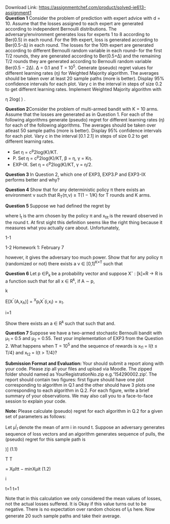 Download Link: https://assignmentchef.com/product/solved-ie613-assignment1
<br>
<strong>Question 1 </strong>Consider the problem of prediction with expert advice with d = 10. Assume that the losses assigned to each expert are generated according to independent Bernoulli distributions. The adversary/environment generates loss for experts 1 to 8 according to Ber(0.5) in each round. For the 9th expert, loss is generated according to Ber(0.5−∆) in each round. The losses for the 10th expert are generated according to different Bernoulli random variable in each round– for the first T/2 rounds, they are generated according to Ber(0.5+∆) and the remaining T/2 rounds they are generated according to Bernoulli random variable Ber(0.5 − 2∆). ∆ = 0.1 and T = 10<sup>5</sup>. Generate (pseudo) regret values for different learning rates (η) for Weighted Majority algorithm. The averages should be taken over at least 20 sample paths (more is better). Display 95% confidence intervals for each plot. Vary c in the interval in steps of size 0.2 to get different learning rates. Implement Weighted Majority algorithm with

η             2log( )       .

<strong>Question 2</strong>Consider the problem of multi-armed bandit with K = 10 arms. Assume that the losses are generated as in Question 1. For each of the following algorithms generate (pseudo) regret for different learning rates (η) for each of the following algorithms. The averages should be taken over atleast 50 sample paths (more is better). Display 95% confidence intervals for each plot. Vary c in the interval [0.1 2.1] in steps of size 0.2 to get different learning rates.

<ul>

 <li>Set η = c<sup>p</sup>2log(K)/KT.</li>

 <li>P. Set η = c<sup>p</sup>2log(K)/KT, β = η, γ = Kη.</li>

 <li>EXP-IX. Set η = c<sup>p</sup>2log(K)/KT, γ = η/2.</li>

</ul>

<strong>Question 3  </strong>In Question 2, which one of EXP3, EXP3.P and EXP3-IX performs better and why?

<strong>Question 4 </strong>Show that for any deterministic policy π there exists an environment ν such that R<sub>T</sub>(π,ν) ≥ T(1 − 1/K) for T rounds and K arms.

<strong>Question 5 </strong>Suppose we had defined the regret by

where I<sub>t </sub>is the arm chosen by the policy π and x<sub>tI</sub><sub>t </sub>is the reward observed in the round t. At first sight this definition seems like the right thing because it measures what you actually care about. Unfortunately,

1-1

1-2                                                                                                                                                           Homework 1: February 7

however, it gives the adversary too much power. Show that for any policy π (randomized or not) there exists a ν ∈ [0,1]<sup>K</sup><sup>×T </sup>such that

<strong>Question 6  </strong>Let p ∈P<sub>k </sub>be a probability vector and suppose Xˆ : [k]×R → R is a function such that for all x ∈ R<sup>k</sup>, if A ∼ p,

k

E[X<sup>ˆ</sup>(A,x<sub>A</sub>)] = <sup>X</sup>p<sub>i</sub>X<sup>ˆ</sup>(i,x<sub>i</sub>) = x<sub>1</sub>.

i=1

Show there exists an a ∈ R<sup>k </sup>such that such that  and.

<strong>Question 7  </strong>Suppose we have a two-armed stochastic Bernoulli bandit with µ<sub>1 </sub>= 0.5 and µ<sub>2 </sub>= 0.55. Test your implementation of EXP3 from the Question 2. What happens when T = 10<sup>5 </sup>and the sequence of rewards is x<sub>t</sub><sub>1 </sub>= I{t ≤ T/4} and x<sub>t</sub><sub>2 </sub>= I{t &gt; T/4}?

<strong>Submission Format and Evaluation: </strong>Your should submit a report along with your code. Please zip all your files and upload via Moodle. The zipped folder should named as YourRegistrationNo.zip e.g.‘154290002.zip’. The report should contain two figures: first figure should have one plot corresponding to algorithm in Q.1 and the other should have 3 plots one corresponding to each algorithm in Q.2. For each figure, write a brief summary of your observations. We may also call you to a face-to-face session to explain your code.

<strong>Note: </strong>Please calculate (pseudo) regret for each algorithm in Q.2 for a given set of parameters as follows:

Let µ<sup>i</sup><sub>t </sub>denote the mean of arm i in round t. Suppose an adversary generates sequence of loss vectors and an algorithm generates sequence of pulls, the (pseudo) regret for this sample path is

)]                                                                        (1.1)

T                                      T

= XµItt − minXµit                                                                                                                     (1.2)

i

t=1                                  t=1

Note that in this calculation we only considered the mean values of losses, not the actual losses suffered. It is Okay if this value turns out to be negative. There is no expectation over random choices of I<sub>t</sub>s here. Now generate 20 such sample paths and take their average.